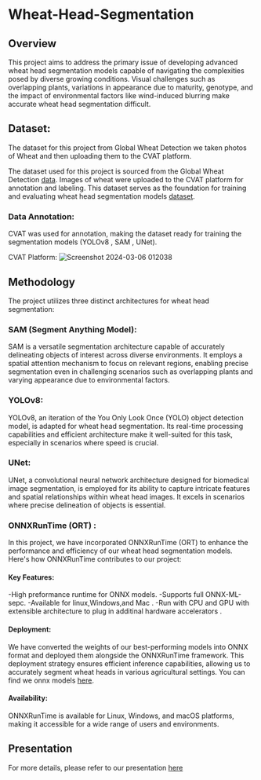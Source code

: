 # Wheat-Head-Segmentation

## Overview
This project aims to address the primary issue of developing advanced wheat head segmentation models capable of navigating the complexities posed by diverse growing conditions. Visual challenges such as overlapping plants, variations in appearance due to maturity, genotype, and the impact of environmental factors like wind-induced blurring make accurate wheat head segmentation difficult.


## Dataset:
The dataset for this project from Global Wheat Detection  we taken photos of Wheat  and then uploading them to the CVAT platform. 

The dataset used for this project is sourced from the Global Wheat Detection [data](https://www.kaggle.com/competitions/global-wheat-detection ). Images of wheat were  uploaded to the CVAT platform for annotation and labeling. This dataset serves as the foundation for training and evaluating wheat head segmentation models [dataset](https://www.kaggle.com/datasets/batoolsmadi/wheat-head-segmentation-data).

### Data Annotation:
CVAT was used for annotation, making the dataset ready for training the segmentation models (YOLOv8 , SAM , UNet).

CVAT Platform:
![Screenshot 2024-03-06 012038](https://github.com/ramajaradat/Image-segmentation-for-wheats-using-SOTA-Models-/assets/83189283/3729a158-29cb-49e3-aa8e-dfc5cd6dde32)

## Methodology
The project utilizes three distinct architectures for wheat head segmentation:

### SAM (Segment Anything Model):
SAM is a versatile segmentation architecture capable of accurately delineating objects of interest across diverse environments. It employs a spatial attention mechanism to focus on relevant regions, enabling precise segmentation even in challenging scenarios such as overlapping plants and varying appearance due to environmental factors.
### YOLOv8: 
YOLOv8, an iteration of the You Only Look Once (YOLO) object detection model, is adapted for wheat head segmentation. Its real-time processing capabilities and efficient architecture make it well-suited for this task, especially in scenarios where speed is crucial.
### UNet:
UNet, a convolutional neural network architecture designed for biomedical image segmentation, is employed for its ability to capture intricate features and spatial relationships within wheat head images. It excels in scenarios where precise delineation of objects is essential.

### ONNXRunTime (ORT) :
In this project, we have incorporated ONNXRunTime (ORT) to enhance the performance and efficiency of our wheat head segmentation models. Here's how ONNXRunTime contributes to our project:
#### Key Features:
-High preformance runtime for ONNX models.
-Supports full ONNX-ML-sepc.
-Available for linux,Windows,and Mac .
-Run with CPU and GPU with extensible architecture to plug in additinal hardware accelerators .

#### Deployment:
We have converted the weights of our best-performing models into ONNX format and deployed them alongside the ONNXRunTime framework. This deployment strategy ensures efficient inference capabilities, allowing us to accurately segment wheat heads in various agricultural settings. You can find we onnx models [here](https://drive.google.com/drive/folders/11CWRgPeN7cnCOAoIh6PggfThmp0DUf6r?usp=sharing).

#### Availability:
ONNXRunTime is available for Linux, Windows, and macOS platforms, making it accessible for a wide range of users and environments.

## Presentation
For more details, please refer to our presentation <a href="https://prezi.com/p/edit/82mp0tnvfqoq/">here</a>
